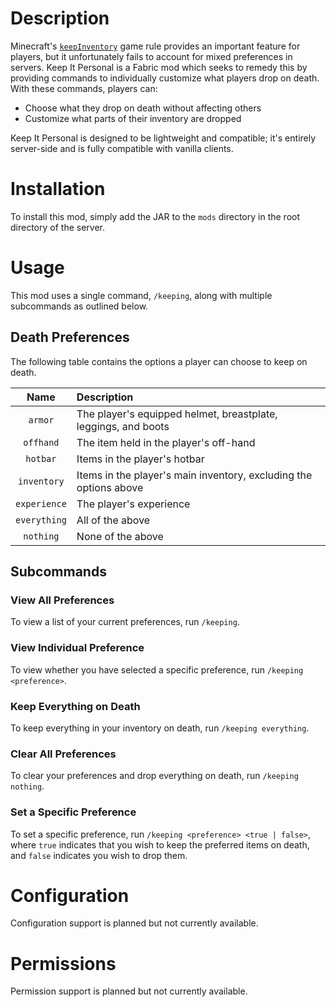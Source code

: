 # Description

Minecraft's [`keepInventory`](https://minecraft.wiki/w/Game_rule#keepInventory) game rule provides an important feature for players, but it unfortunately fails to account for mixed preferences in servers. Keep It Personal is a Fabric mod which seeks to remedy this by providing commands to individually customize what players drop on death. With these commands, players can:
* Choose what they drop on death without affecting others
* Customize what parts of their inventory are dropped

Keep It Personal is designed to be lightweight and compatible; it's entirely server-side and is fully compatible with vanilla clients.

# Installation

To install this mod, simply add the JAR to the `mods` directory in the root directory of the server.

# Usage

This mod uses a single command, `/keeping`, along with multiple subcommands as outlined below.

## Death Preferences

The following table contains the options a player can choose to keep on death.

| Name | Description |
| :-: | :-- |
| `armor` | The player's equipped helmet, breastplate, leggings, and boots |
| `offhand` | The item held in the player's off-hand |
| `hotbar` | Items in the player's hotbar |
| `inventory` | Items in the player's main inventory, excluding the options above |
| `experience` | The player's experience |
| `everything` | All of the above |
| `nothing` | None of the above |

## Subcommands

### View All Preferences

To view a list of your current preferences, run `/keeping`.

### View Individual Preference

To view whether you have selected a specific preference, run `/keeping <preference>`.

### Keep Everything on Death

To keep everything in your inventory on death, run `/keeping everything`.

### Clear All Preferences

To clear your preferences and drop everything on death, run `/keeping nothing`.

### Set a Specific Preference

To set a specific preference, run `/keeping <preference> <true | false>`, where `true` indicates that you wish to keep the preferred items on death, and `false` indicates you wish to drop them.

# Configuration

Configuration support is planned but not currently available.

# Permissions

Permission support is planned but not currently available.
